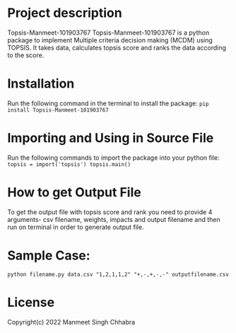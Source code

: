 # Project description
Topsis-Manmeet-101903767
Topsis-Manmeet-101903767 is a python package to implement Multiple criteria decision making (MCDM) using TOPSIS. It takes data, calculates topsis score and ranks the data according to the score.

# Installation
Run the following command in the terminal to install the package:
```pip install Topsis-Manmeet-101903767```

# Importing and Using in Source File
Run the following commands to import the package into your python file:
```topsis = import('topsis') topsis.main()```

# How to get Output File
To get the output file with topsis score and rank you need to provide 4 arguments- csv filename, weights, impacts and output filename and then run on terminal in order to generate output file.
# Sample Case:
```python filename.py data.csv "1,2,1,1,2" "+,-,+,-,-" outputfilename.csv```

# License
Copyright(c) 2022 Manmeet Singh Chhabra

